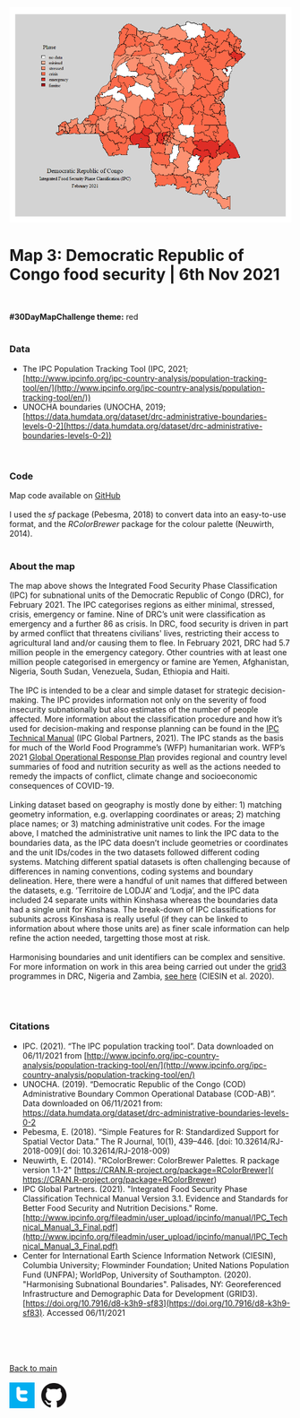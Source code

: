 
![map3](/maps/map3_cod_food.png)

# Map 3: Democratic Republic of Congo food security | 6th Nov 2021 

<br />

**#30DayMapChallenge theme:** red <br />
<br />

### Data

- The IPC Population Tracking Tool (IPC, 2021; [http://www.ipcinfo.org/ipc-country-analysis/population-tracking-tool/en/](http://www.ipcinfo.org/ipc-country-analysis/population-tracking-tool/en/)) <br />
- UNOCHA boundaries (UNOCHA, 2019; [https://data.humdata.org/dataset/drc-administrative-boundaries-levels-0-2](https://data.humdata.org/dataset/drc-administrative-boundaries-levels-0-2)) <br />
<br />

### Code

Map code available on [GitHub](https://github.com/cadooley/map_challenge_2021/blob/main/RScripts/map3_cod_food.R) <br />
<br />
I used the *sf* package (Pebesma, 2018) to convert data into an easy-to-use format, and the *RColorBrewer* package for the colour palette (Neuwirth, 2014). <br />
<br />

### About the map

The map above shows the Integrated Food Security Phase Classification (IPC) for subnational units of the Democratic Republic of Congo (DRC), for February 2021. The IPC categorises regions as either minimal, stressed, crisis, emergency or famine. Nine of DRC’s unit were classification as emergency and a further 86 as crisis. In DRC, food security is driven in part by armed conflict that threatens civilians' lives, restricting their access to agricultural land and/or causing them to flee. In February 2021, DRC had 5.7 million people in the emergency category. Other countries with at least one million people categorised in emergency or famine are Yemen, Afghanistan, Nigeria, South Sudan, Venezuela, Sudan, Ethiopia and Haiti. <br />
<br />
The IPC is intended to be a clear and simple dataset for strategic decision-making. The IPC provides information not only on the severity of food insecurity subnationally but also estimates of the number of people affected. More information about the classification procedure and how it’s used for decision-making and response planning can be found in the [IPC Technical Manual]( http://www.ipcinfo.org/fileadmin/user_upload/ipcinfo/manual/IPC_Technical_Manual_3_Final.pdf) (IPC Global Partners, 2021). The IPC stands as the basis for much of the World Food Programme’s (WFP) humanitarian work. WFP’s 2021 [Global Operational Response Plan](https://reliefweb.int/sites/reliefweb.int/files/resources/WFP-0000123959.pdf) provides regional and country level summaries of food and nutrition security as well as the actions needed to remedy the impacts of conflict, climate change and socioeconomic consequences of COVID-19. <br />
<br />
Linking dataset based on geography is mostly done by either: 1) matching geometry information, e.g. overlapping coordinates or areas; 2) matching place names; or 3) matching administrative unit codes. For the image above, I matched the administrative unit names to link the IPC data to the boundaries data, as the IPC data doesn’t include geometries or coordinates and the unit IDs/codes in the two datasets followed different coding systems. Matching different spatial datasets is often challenging because of differences in naming conventions, coding systems and boundary delineation. Here, there were a handful of unit names that differed between the datasets, e.g. ‘Territoire de LODJA’ and ‘Lodja’, and the IPC data included 24 separate units within Kinshasa whereas the boundaries data had a single unit for Kinshasa. The break-down of IPC classifications for subunits across Kinshasa is really useful (if they can be linked to information about where those units are) as finer scale information can help refine the action needed, targetting those most at risk. <br />
<br />
Harmonising boundaries and unit identifiers can be complex and sensitive. For more information on work in this area being carried out under the [grid3](https://grid3.org/) programmes in DRC, Nigeria and Zambia, [see here](https://www.grid3.org/content/uploads/2021/10/GRID3_BoundariesWhitePaper_English_Final_Oct21.pdf) (CIESIN et al. 2020). <br />
<br />


<br />

### Citations

- IPC. (2021). “The IPC population tracking tool”. Data downloaded on 06/11/2021 from [http://www.ipcinfo.org/ipc-country-analysis/population-tracking-tool/en/](http://www.ipcinfo.org/ipc-country-analysis/population-tracking-tool/en/)
- UNOCHA. (2019). “Democratic Republic of the Congo (COD) Administrative Boundary Common Operational Database (COD-AB)”. Data downloaded on 06/11/2021 from: https://data.humdata.org/dataset/drc-administrative-boundaries-levels-0-2
- Pebesma, E. (2018). “Simple Features for R: Standardized Support for Spatial Vector Data.” The R Journal, 10(1), 439–446. [doi: 10.32614/RJ-2018-009]( doi: 10.32614/RJ-2018-009)
- Neuwirth, E. (2014). "RColorBrewer: ColorBrewer Palettes. R package version 1.1-2" [https://CRAN.R-project.org/package=RColorBrewer]( https://CRAN.R-project.org/package=RColorBrewer)
- IPC Global Partners. (2021). "Integrated Food Security Phase Classification Technical Manual Version 3.1. Evidence and Standards for Better Food Security and Nutrition Decisions." Rome. [http://www.ipcinfo.org/fileadmin/user_upload/ipcinfo/manual/IPC_Technical_Manual_3_Final.pdf](http://www.ipcinfo.org/fileadmin/user_upload/ipcinfo/manual/IPC_Technical_Manual_3_Final.pdf)
- Center for International Earth Science Information Network (CIESIN), Columbia University; Flowminder Foundation; United Nations Population Fund (UNFPA); WorldPop, University of Southampton. (2020). "Harmonising Subnational Boundaries". Palisades, NY: Georeferenced Infrastructure and Demographic Data for Development (GRID3). [https://doi.org/10.7916/d8-k3h9-sf83](https://doi.org/10.7916/d8-k3h9-sf83). Accessed 06/11/2021

<br /> <br /> <br /> <br />
[Back to main](https://cadooley.github.io/)
<br /> <br />
[![twitter](/maps/twitter_t_logo_small.png)](https://twitter.com/Claire_Dooley)
&nbsp;
[![github](/maps/GitHub-Mark-64px_small.png)](https://github.com/cadooley)
